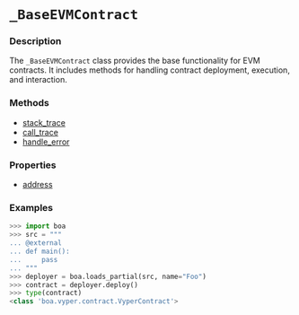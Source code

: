 # `_BaseEVMContract`

### Description

The `_BaseEVMContract` class provides the base functionality for EVM contracts. It includes methods for handling contract deployment, execution, and interaction.

### Methods

- [stack_trace](stack_trace.md)
- [call_trace](call_trace.md)
- [handle_error](handle_error.md)

### Properties

- [address](address.md)

### Examples

```python
>>> import boa
>>> src = """
... @external
... def main():
...     pass
... """
>>> deployer = boa.loads_partial(src, name="Foo")
>>> contract = deployer.deploy()
>>> type(contract)
<class 'boa.vyper.contract.VyperContract'>
```
